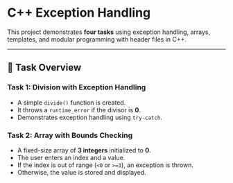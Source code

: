 # C++ Exception Handling 

This project demonstrates **four tasks** using exception handling, arrays, templates, and modular programming with header files in C++.

---

## 📌 Task Overview

### **Task 1: Division with Exception Handling**
- A simple `divide()` function is created.  
- It throws a `runtime_error` if the divisor is **0**.  
- Demonstrates exception handling using `try-catch`.

### **Task 2: Array with Bounds Checking**
- A fixed-size array of **3 integers** initialized to **0**.  
- The user enters an index and a value.  
- If the index is out of range (`<0` or `>=3`), an exception is thrown.  
- Otherwise, the value is stored and displayed.

